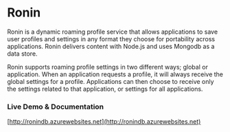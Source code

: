 Ronin
=====

Ronin is a dynamic roaming profile service that allows applications to save user profiles and settings in any format they choose for portability across applications. Ronin delivers content with Node.js and uses Mongodb as a data store.

Ronin supports roaming profile settings in two different ways; global or application. When an application requests a profile, it will always receive the global settings for a profile. Applications can then choose to receive only the settings related to that application, or settings for all applications.

### Live Demo & Documentation

[http://ronindb.azurewebsites.net](http://ronindb.azurewebsites.net)
